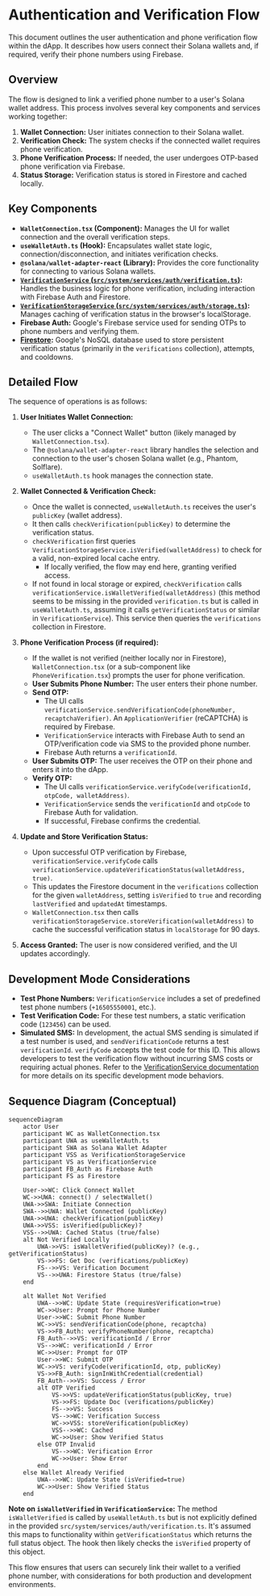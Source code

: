 # Authentication and Verification Flow

This document outlines the user authentication and phone verification flow within the dApp. It describes how users connect their Solana wallets and, if required, verify their phone numbers using Firebase.

## Overview

The flow is designed to link a verified phone number to a user's Solana wallet address. This process involves several key components and services working together:

1.  **Wallet Connection:** User initiates connection to their Solana wallet.
2.  **Verification Check:** The system checks if the connected wallet requires phone verification.
3.  **Phone Verification Process:** If needed, the user undergoes OTP-based phone verification via Firebase.
4.  **Status Storage:** Verification status is stored in Firestore and cached locally.

## Key Components

*   **`WalletConnection.tsx` (Component):** Manages the UI for wallet connection and the overall verification steps.
*   **`useWalletAuth.ts` (Hook):** Encapsulates wallet state logic, connection/disconnection, and initiates verification checks.
*   **`@solana/wallet-adapter-react` (Library):** Provides the core functionality for connecting to various Solana wallets.
*   **[`VerificationService` (`src/system/services/auth/verification.ts`)](../services/auth/verification-service.md):** Handles the business logic for phone verification, including interaction with Firebase Auth and Firestore.
*   **[`VerificationStorageService` (`src/system/services/auth/storage.ts`)](../services/auth/storage-service.md):** Manages caching of verification status in the browser's localStorage.
*   **Firebase Auth:** Google's Firebase service used for sending OTPs to phone numbers and verifying them.
*   **[Firestore](../services/firestore.md):** Google's NoSQL database used to store persistent verification status (primarily in the `verifications` collection), attempts, and cooldowns.

## Detailed Flow

The sequence of operations is as follows:

1.  **User Initiates Wallet Connection:**
    *   The user clicks a "Connect Wallet" button (likely managed by `WalletConnection.tsx`).
    *   The `@solana/wallet-adapter-react` library handles the selection and connection to the user's chosen Solana wallet (e.g., Phantom, Solflare).
    *   `useWalletAuth.ts` hook manages the connection state.

2.  **Wallet Connected & Verification Check:**
    *   Once the wallet is connected, `useWalletAuth.ts` receives the user's `publicKey` (wallet address).
    *   It then calls `checkVerification(publicKey)` to determine the verification status.
    *   `checkVerification` first queries `VerificationStorageService.isVerified(walletAddress)` to check for a valid, non-expired local cache entry.
        *   If locally verified, the flow may end here, granting verified access.
    *   If not found in local storage or expired, `checkVerification` calls `verificationService.isWalletVerified(walletAddress)` (this method seems to be missing in the provided `verification.ts` but is called in `useWalletAuth.ts`, assuming it calls `getVerificationStatus` or similar in `VerificationService`). This service then queries the `verifications` collection in Firestore.

3.  **Phone Verification Process (if required):**
    *   If the wallet is not verified (neither locally nor in Firestore), `WalletConnection.tsx` (or a sub-component like `PhoneVerification.tsx`) prompts the user for phone verification.
    *   **User Submits Phone Number:** The user enters their phone number.
    *   **Send OTP:**
        *   The UI calls `verificationService.sendVerificationCode(phoneNumber, recaptchaVerifier)`. An `ApplicationVerifier` (reCAPTCHA) is required by Firebase.
        *   `VerificationService` interacts with Firebase Auth to send an OTP/verification code via SMS to the provided phone number.
        *   Firebase Auth returns a `verificationId`.
    *   **User Submits OTP:** The user receives the OTP on their phone and enters it into the dApp.
    *   **Verify OTP:**
        *   The UI calls `verificationService.verifyCode(verificationId, otpCode, walletAddress)`.
        *   `VerificationService` sends the `verificationId` and `otpCode` to Firebase Auth for validation.
        *   If successful, Firebase confirms the credential.

4.  **Update and Store Verification Status:**
    *   Upon successful OTP verification by Firebase, `verificationService.verifyCode` calls `verificationService.updateVerificationStatus(walletAddress, true)`.
    *   This updates the Firestore document in the `verifications` collection for the given `walletAddress`, setting `isVerified` to `true` and recording `lastVerified` and `updatedAt` timestamps.
    *   `WalletConnection.tsx` then calls `verificationStorageService.storeVerification(walletAddress)` to cache the successful verification status in `localStorage` for 90 days.

5.  **Access Granted:** The user is now considered verified, and the UI updates accordingly.

## Development Mode Considerations

*   **Test Phone Numbers:** `VerificationService` includes a set of predefined test phone numbers (`+16505550001`, etc.).
*   **Test Verification Code:** For these test numbers, a static verification code (`123456`) can be used.
*   **Simulated SMS:** In development, the actual SMS sending is simulated if a test number is used, and `sendVerificationCode` returns a test `verificationId`. `verifyCode` accepts the test code for this ID. This allows developers to test the verification flow without incurring SMS costs or requiring actual phones. Refer to the [VerificationService documentation](../services/auth/verification-service.md) for more details on its specific development mode behaviors.

## Sequence Diagram (Conceptual)

```mermaid
sequenceDiagram
    actor User
    participant WC as WalletConnection.tsx
    participant UWA as useWalletAuth.ts
    participant SWA as Solana Wallet Adapter
    participant VSS as VerificationStorageService
    participant VS as VerificationService
    participant FB_Auth as Firebase Auth
    participant FS as Firestore

    User->>WC: Click Connect Wallet
    WC->>UWA: connect() / selectWallet()
    UWA->>SWA: Initiate Connection
    SWA-->>UWA: Wallet Connected (publicKey)
    UWA->>UWA: checkVerification(publicKey)
    UWA->>VSS: isVerified(publicKey)?
    VSS-->>UWA: Cached Status (true/false)
    alt Not Verified Locally
        UWA->>VS: isWalletVerified(publicKey)? (e.g., getVerificationStatus)
        VS->>FS: Get Doc (verifications/publicKey)
        FS-->>VS: Verification Document
        VS-->>UWA: Firestore Status (true/false)
    end

    alt Wallet Not Verified
        UWA-->>WC: Update State (requiresVerification=true)
        WC->>User: Prompt for Phone Number
        User->>WC: Submit Phone Number
        WC->>VS: sendVerificationCode(phone, recaptcha)
        VS->>FB_Auth: verifyPhoneNumber(phone, recaptcha)
        FB_Auth-->>VS: verificationId / Error
        VS-->>WC: verificationId / Error
        WC->>User: Prompt for OTP
        User->>WC: Submit OTP
        WC->>VS: verifyCode(verificationId, otp, publicKey)
        VS->>FB_Auth: signInWithCredential(credential)
        FB_Auth-->>VS: Success / Error
        alt OTP Verified
            VS->>VS: updateVerificationStatus(publicKey, true)
            VS->>FS: Update Doc (verifications/publicKey)
            FS-->>VS: Success
            VS-->>WC: Verification Success
            WC->>VSS: storeVerification(publicKey)
            VSS-->>WC: Cached
            WC->>User: Show Verified Status
        else OTP Invalid
            VS-->>WC: Verification Error
            WC->>User: Show Error
        end
    else Wallet Already Verified
        UWA-->>WC: Update State (isVerified=true)
        WC->>User: Show Verified Status
    end
```
**Note on `isWalletVerified` in `VerificationService`:** The method `isWalletVerified` is called by `useWalletAuth.ts` but is not explicitly defined in the provided `src/system/services/auth/verification.ts`. It's assumed this maps to functionality within `getVerificationStatus` which returns the full status object. The hook then likely checks the `isVerified` property of this object.

This flow ensures that users can securely link their wallet to a verified phone number, with considerations for both production and development environments.
